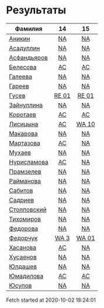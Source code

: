 # Результаты
Фамилия | 14| 15
---|:---:|:---:
[Аникин](Аникин/README.md)  | [NA](Аникин/14.md) | [NA](Аникин/15.md)
[Асадуллин](Асадуллин/README.md)  | [NA](Асадуллин/14.md) | [NA](Асадуллин/15.md)
[Асфандьяров](Асфандьяров/README.md)  | [NA](Асфандьяров/14.md) | [NA](Асфандьяров/15.md)
[Белесова](Белесова/README.md)  | [AC](Белесова/14.md) | [AC](Белесова/15.md)
[Галеева](Галеева/README.md)  | [NA](Галеева/14.md) | [NA](Галеева/15.md)
[Гареев](Гареев/README.md)  | [NA](Гареев/14.md) | [NA](Гареев/15.md)
[Гусев](Гусев/README.md)  | [RE 01](Гусев/14.md) | [RE 01](Гусев/15.md)
[Зайнуллина](Зайнуллина/README.md)  | [NA](Зайнуллина/14.md) | [NA](Зайнуллина/15.md)
[Коротаев](Коротаев/README.md)  | [AC](Коротаев/14.md) | [AC](Коротаев/15.md)
[Лисицына](Лисицына/README.md)  | [AC](Лисицына/14.md) | [WA 10](Лисицына/15.md)
[Макарова](Макарова/README.md)  | [NA](Макарова/14.md) | [NA](Макарова/15.md)
[Мартазова](Мартазова/README.md)  | [AC](Мартазова/14.md) | [NA](Мартазова/15.md)
[Мухаев](Мухаев/README.md)  | [NA](Мухаев/14.md) | [NA](Мухаев/15.md)
[Нурисламова](Нурисламова/README.md)  | [AC](Нурисламова/14.md) | [NA](Нурисламова/15.md)
[Прамзелев](Прамзелев/README.md)  | [NA](Прамзелев/14.md) | [NA](Прамзелев/15.md)
[Райманова](Райманова/README.md)  | [NA](Райманова/14.md) | [NA](Райманова/15.md)
[Сабитов](Сабитов/README.md)  | [NA](Сабитов/14.md) | [NA](Сабитов/15.md)
[Садриев](Садриев/README.md)  | [NA](Садриев/14.md) | [NA](Садриев/15.md)
[Столповский](Столповский/README.md)  | [NA](Столповский/14.md) | [NA](Столповский/15.md)
[Тихомиров](Тихомиров/README.md)  | [NA](Тихомиров/14.md) | [NA](Тихомиров/15.md)
[Федорова](Федорова/README.md)  | [NA](Федорова/14.md) | [NA](Федорова/15.md)
[Федорчук](Федорчук/README.md)  | [WA 3](Федорчук/14.md) | [WA 01](Федорчук/15.md)
[Хасанова](Хасанова/README.md)  | [AC](Хасанова/14.md) | [NA](Хасанова/15.md)
[Хусаенов](Хусаенов/README.md)  | [NA](Хусаенов/14.md) | [NA](Хусаенов/15.md)
[Юлдашев](Юлдашев/README.md)  | [NA](Юлдашев/14.md) | [NA](Юлдашев/15.md)
[Юмадилова](Юмадилова/README.md)  | [AC](Юмадилова/14.md) | [AC](Юмадилова/15.md)
[Юсупов](Юсупов/README.md)  | [NA](Юсупов/14.md) | [NA](Юсупов/15.md)

Fetch started at 2020-10-02 18:24:01
